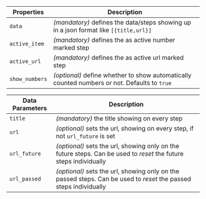| Properties     | Description                                                                                  |
| -------------- | -------------------------------------------------------------------------------------------- |
| `data`         | _(mandatory)_ defines the data/steps showing up in a json format like `[{title,url}]`        |
| `active_item`  | _(mandatory)_ defines the as active number marked step                                       |
| `active_url`   | _(mandatory)_ defines the as active url marked step                                          |
| `show_numbers` | _(optional)_ define whether to show automatically counted numbers or not. Defaults to `true` |

| Data Parameters | Description                                                                                                       |
| --------------- | ----------------------------------------------------------------------------------------------------------------- |
| `title`         | _(mandatory)_ the title showing on every step                                                                     |
| `url`           | _(optional)_ sets the url, showing on every step, if not `url_future` is set                                      |
| `url_future`    | _(optional)_ sets the url, showing only on the future steps. Can be used to _reset_ the future steps individually |
| `url_passed`    | _(optional)_ sets the url, showing only on the passed steps. Can be used to _reset_ the passed steps individually |
